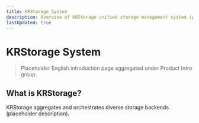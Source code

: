 ```yaml
---
title: KRStorage System
description: Overview of KRStorage unified storage management system (placeholder English content).
lastUpdated: true
---
```


# KRStorage System


> Placeholder English introduction page aggregated under Product Intro group.

## What is KRStorage?
KRStorage aggregates and orchestrates diverse storage backends (placeholder description).

<ProductQuickLinks title="Quick Links" />

<!-- hidden anchors for compatibility -->
<h2 id="core-features-placeholder" style="display:none"></h2>
<h2 id="reference-architecture-placeholder" style="display:none"></h2>
<h2 id="licensing-placeholder" style="display:none"></h2>
